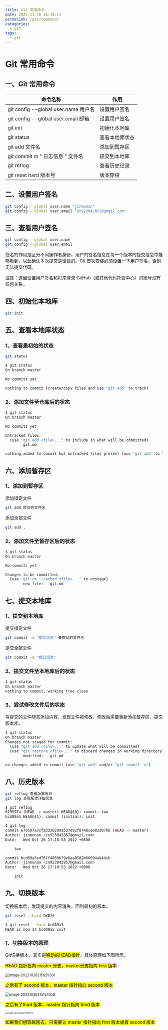 ```yaml
---
title: Git 常用命令
date: 2022-11-16 16:18:11
permalink: /git/command/
categories:
  - git
tags:
  - git
---
```


# Git 常用命令

## 一、Git 常用命令

| 命令名称                              | 作用           |
| ------------------------------------- | -------------- |
| git config --global user.name  用户名 | 设置用户签名   |
| git config --global user.email 邮箱   | 设置用户签名   |
| git init                              | 初始化本地库   |
| git status                            | 查看本地库状态 |
| git add 文件名                        | 添加到暂存区   |
| git commit m " 日志信息 " 文件名      | 提交到本地库   |
| git reflog                            | 查看历史记录   |
| git reset hard 版本号                 | 版本穿梭       |

## 二、设置用户签名

```sh
git config --global user.name "jinmunan"
git config --global user.email "zn923042857@gmail.com"
```

## 三、查看用户签名

```sh
git config --global user.name
git config --global user.email
```

签名的作用是区分不同操作者身份，用户的签名信息在每一个版本的提交信息中能够看到，以此确认本次提交是谁做的。Git 首次安装必须设置一下用户签名，否则无法提交代码。

注意：这里设置用户签名和将来登录 GitHub（或其他代码托管中心）的账号没有任何关系。

## 四、初始化本地库

```sh
git init
```

## 五、查看本地库状态

### 1、查看最初始的状态

```sh
git status
```

```sh
$ git status
On branch master

No commits yet

nothing to commit (create/copy files and use "git add" to track)
```

### 2、添加文件至仓库后的状态

```sh
$ git status
On branch master

No commits yet

Untracked files:
  (use "git add <file>..." to include in what will be committed)
        git.md

nothing added to commit but untracked files present (use "git add" to track)
```

## 六、添加暂存区

### 1、添加到暂存区

添加指定文件

```sh
git add 提交的文件名
```

添加全部文件

```sh
git add .
```

### 2、添加文件至暂存区后的状态

```sh
$ git status
On branch master

No commits yet

Changes to be committed:
  (use "git rm --cached <file>..." to unstage)
        new file:   git.md
```

## 七、提交本地库

### 1、提交到本地库

提交指定文件

```sh
git commit -m "提交信息" 要提交的文件名
```

提交全部文件

```sh
git commit -m "提交信息" 
```

### 2、提交文件至本地库后的状态

```sh
$ git status
On branch master
nothing to commit, working tree clean
```

### 3、尝试修改文件后的状态

将提交的文件随意添加内容，发现文件被修改，修改后需要重新添加暂存区，提交版本库。

```sh
$ git status
On branch master
Changes not staged for commit:
  (use "git add <file>..." to update what will be committed)
  (use "git restore <file>..." to discard changes in working directory)
        modified:   git.md

no changes added to commit (use "git add" and/or "git commit -a")
```

## 八、历史版本

```sh
git reflog 查看版本信息
git log 查看版本详细信息
```

```sh
$ git reflog
679597a (HEAD -> master) HEAD@{0}: commit: two
bcd09a5 HEAD@{1}: commit (initial): init

$ git log
commit 679597a7cfa3336289ab37d92f8748ce082d97bb (HEAD -> master)
Author: jinmunan <zn923042857@gmail.com>
Date:   Wed Oct 26 17:18:58 2022 +0800

    two

commit bcd09a5ed761f40896f9e8aa0582b66694ab44cb
Author: jinmunan <zn923042857@gmail.com>
Date:   Wed Oct 26 17:10:53 2022 +0800

    init
```

## 九、切换版本

切换版本后，发现提交的内容消失，回到最初的版本。

```sh
git reset --hard 版本号
```

```sh
$ git reset --hard bcd09a5
HEAD is now at bcd09a5 init
```

### 1、切换版本的原理

Git切换版本，其实是<mark>移动的HEAD指针</mark>，具体原理如下图所示。

<mark>HEAD 指针指向 master 分支，master分支指向 first 版本</mark>

<img src="https://cdn.staticaly.com/gh/jinmunan/imgs@master/tool/git/command/image-20221026215029301.png" alt="image-20221026215029301" style="zoom:80%;" />

<mark>之后有了 second 版本，master 指针指向 second 版本</mark>

<img src="03-Git常用命令/image-20221026215154058.png" alt="image-20221026215154058" style="zoom:80%;" />

<mark>之后有了third 版本，master 指针指向 third 版本</mark>

<img src="https://cdn.staticaly.com/gh/jinmunan/imgs@master/tool/git/command/image-20221026214255110.png" alt="image-20221026214255110" style="zoom: 45%;" />

<mark>如果我们想穿越回去，只需要让 master 指针指向 first 版本或者 second 版本</mark>
